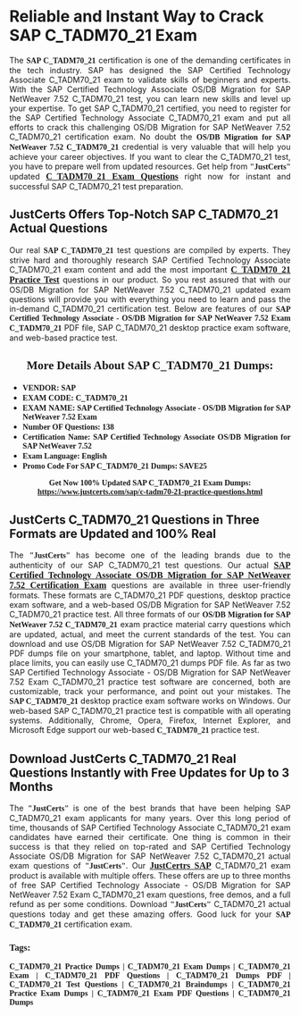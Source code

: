 <h1><strong>Reliable and Instant Way to Crack SAP C_TADM70_21 Exam</strong></h1>

<p style="text-align: justify;">The <span style="font-family:Georgia,serif;"><strong>SAP C_TADM70_21</strong></span> certification is one of the demanding certificates in the tech industry. SAP has designed the SAP Certified Technology Associate C_TADM70_21 exam to validate skills of beginners and experts. With the SAP Certified Technology Associate OS/DB Migration for SAP NetWeaver 7.52 C_TADM70_21 test, you can learn new skills and level up your expertise. To get SAP C_TADM70_21 certified, you need to register for the SAP Certified Technology Associate C_TADM70_21 exam and put all efforts to crack this challenging OS/DB Migration for SAP NetWeaver 7.52 C_TADM70_21 certification exam. No doubt the <span style="font-family:Georgia,serif;"><strong>OS/DB Migration for SAP NetWeaver 7.52 C_TADM70_21</strong></span> credential is very valuable that will help you achieve your career objectives. If you want to clear the C_TADM70_21 test, you have to prepare well from updated resources. Get help from <span style="font-size:14px;"><span style="font-family:Georgia,serif;"><strong>"JustCerts"</strong></span></span> updated <a href="https://www.justcerts.com/sap/c-tadm70-21-practice-questions.html"><span style="font-size:16px;"><span style="font-family:Georgia,serif;"><strong>C_TADM70_21 Exam Questions</strong></span></span></a> right now for instant and successful SAP C_TADM70_21 test preparation.</p>

<h2><strong>JustCerts Offers Top-Notch SAP C_TADM70_21 Actual Questions </strong></h2>

<p style="text-align: justify;">Our real <span style="font-family:Georgia,serif;"><strong>SAP C_TADM70_21</strong></span> test questions are compiled by experts. They strive hard and thoroughly research SAP Certified Technology Associate C_TADM70_21 exam content and add the most important <a href="https://www.justcerts.com/sap/c-tadm70-21-practice-questions.html"><span style="font-size:16px;"><span style="font-family:Georgia,serif;"><strong>C_TADM70_21 Practice Test</strong></span></span></a> questions in our product. So you rest assured that with our OS/DB Migration for SAP NetWeaver 7.52 C_TADM70_21 updated exam questions will provide you with everything you need to learn and pass the in-demand C_TADM70_21 certification test. Below are features of our <span style="font-family:Georgia,serif;"><strong>SAP Certified Technology Associate - OS/DB Migration for SAP NetWeaver 7.52 Exam C_TADM70_21</strong></span> PDF file, SAP C_TADM70_21 desktop practice exam software, and web-based practice test.</p>

<h2 style="text-align: center;"><strong><span style="font-family:Georgia,serif;">More Details About SAP C_TADM70_21 Dumps:</span></strong></h2>

<ul>
	<li style="text-align: justify;"><span style="font-size:14px;"><span style="font-family:Georgia,serif;"><strong>VENDOR: SAP</strong></span></span></li>
	<li style="text-align: justify;"><span style="font-size:14px;"><span style="font-family:Georgia,serif;"><strong>EXAM CODE: C_TADM70_21</strong></span></span></li>
	<li style="text-align: justify;"><span style="font-size:14px;"><span style="font-family:Georgia,serif;"><strong>EXAM NAME: SAP Certified Technology Associate - OS/DB Migration for SAP NetWeaver 7.52 Exam</strong></span></span></li>
	<li style="text-align: justify;"><span style="font-size:14px;"><span style="font-family:Georgia,serif;"><strong>Number OF Questions: 138</strong></span></span></li>
	<li style="text-align: justify;"><span style="font-size:14px;"><span style="font-family:Georgia,serif;"><strong>Certification Name: SAP Certified Technology Associate OS/DB Migration for SAP NetWeaver 7.52</strong></span></span></li>
	<li style="text-align: justify;"><span style="font-size:14px;"><span style="font-family:Georgia,serif;"><strong>Exam Language: English</strong></span></span></li>
	<li style="text-align: justify;"><span style="font-size:14px;"><span style="font-family:Georgia,serif;"><strong>Promo Code For SAP C_TADM70_21 Dumps: SAVE25</strong></span></span></li>
</ul>

<p style="text-align: center;"><strong><span style="font-family:Georgia,serif;"><span style="font-size:14px;">Get Now 100% Updated SAP C_TADM70_21 Exam Dumps:</span> <a href="https://www.justcerts.com/sap/c-tadm70-21-practice-questions.html">https://www.justcerts.com/sap/c-tadm70-21-practice-questions.html</a></span></strong></p>

<h2><strong>JustCerts C_TADM70_21 Questions in Three Formats are Updated and 100% Real</strong></h2>

<p style="text-align: justify;">The <span style="font-size:14px;"><span style="font-family:Georgia,serif;"><strong>"JustCerts"</strong></span></span> has become one of the leading brands due to the authenticity of our SAP C_TADM70_21 test questions. Our actual <a href="https://www.justcerts.com/sap/sap-certified-technology-associate-certification-exams.html"><span style="font-size:16px;"><span style="font-family:Georgia,serif;"><strong>SAP Certified Technology Associate OS/DB Migration for SAP NetWeaver 7.52 Certification Exam</strong></span></span></a> questions are available in three user-friendly formats. These formats are C_TADM70_21 PDF questions, desktop practice exam software, and a web-based OS/DB Migration for SAP NetWeaver 7.52 C_TADM70_21 practice test. All three formats of our <strong><span style="font-family:Georgia,serif;">OS/DB Migration for SAP NetWeaver 7.52 C_TADM70_21</span></strong> exam practice material carry questions which are updated, actual, and meet the current standards of the test. You can download and use OS/DB Migration for SAP NetWeaver 7.52 C_TADM70_21 PDF dumps file on your smartphone, tablet, and laptop. Without time and place limits, you can easily use C_TADM70_21 dumps PDF file. As far as two SAP Certified Technology Associate - OS/DB Migration for SAP NetWeaver 7.52 Exam C_TADM70_21 practice test software are concerned, both are customizable, track your performance, and point out your mistakes. The <span style="font-family:Georgia,serif;"><strong>SAP C_TADM70_21</strong></span> desktop practice exam software works on Windows. Our web-based SAP C_TADM70_21 practice test is compatible with all operating systems. Additionally, Chrome, Opera, Firefox, Internet Explorer, and Microsoft Edge support our web-based <span style="font-family:Georgia,serif;"><strong>C_TADM70_21 </strong></span> practice test.</p>

<h2><strong>Download JustCerts C_TADM70_21 Real Questions Instantly with Free Updates for Up to 3 Months</strong></h2>

<p style="text-align: justify;">The <span style="font-family:Georgia,serif;"><span style="font-size:14px;"><strong>"JustCerts"</strong></span></span> is one of the best brands that have been helping SAP C_TADM70_21 exam applicants for many years. Over this long period of time, thousands of SAP Certified Technology Associate C_TADM70_21 exam candidates have earned their certificate. One thing is common in their success is that they relied on top-rated and SAP Certified Technology Associate OS/DB Migration for SAP NetWeaver 7.52 C_TADM70_21 actual exam questions of <span style="font-family:Georgia,serif;"><span style="font-size:14px;"><strong>"JustCerts"</strong></span></span>. Our <a href="https://www.justcerts.com/sap-certification-exams.html"><span style="font-size:16px;"><span style="font-family:Georgia,serif;"><strong>JustCertrs SAP</strong></span></span></a> C_TADM70_21 exam product is available with multiple offers. These offers are up to three months of free SAP Certified Technology Associate - OS/DB Migration for SAP NetWeaver 7.52 Exam C_TADM70_21 exam questions, free demos, and a full refund as per some conditions. Download <span style="font-family:Georgia,serif;"><span style="font-size:14px;"><strong>"JustCerts"</strong></span></span> C_TADM70_21 actual questions today and get these amazing offers. Good luck for your <span style="font-family:Georgia,serif;"><strong>SAP C_TADM70_21</strong></span> certification exam.</p>

<h3 style="text-align: justify;"><span style="font-family:Georgia,serif;"><strong>Tags:</strong></span></h3>

<p style="text-align: justify;"><span style="font-family:Georgia,serif;"><strong>C_TADM70_21 Practice Dumps | C_TADM70_21 Exam Dumps | C_TADM70_21 Exam | C_TADM70_21 PDF Questions | C_TADM70_21 Dumps PDF | C_TADM70_21 Test Questions | C_TADM70_21 Braindumps | C_TADM70_21 Practice Exam Dumps | C_TADM70_21 Exam PDF Questions | C_TADM70_21 Dumps</strong></span></p>

